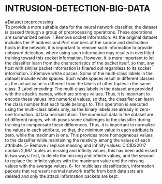 # INTRUSION-DETECTION-BIG-DATA
#Dataset preprocessing  
To provide a more suitable data for the neural network classifier, the dataset is passed through a group of preprocessing operations. These operations are summarized below:
1.Remove socket information: As the original dataset includes the IP address and Port numbers of the source and destination hosts in the network, it is important to remove such information to provide unbiased detection, where using such information may results in overfitted training toward this socket information. However, it is more important to let the classifier learn from the characteristics of the packet itself, so that, any host with similar packet information is filtered out regardless to its socket information.
2.Remove white spaces: Some of the multi-class labels in the dataset include white spaces. Such white spaces result in different classes as the actual value is different from the labels of other tuples in the same class. 
3.Label encoding: The multi-class labels in the dataset are provided with the attack’s names, which are strings values. Thus, it is important to encode these values into numerical values, so that, the classifier can learn the class number that each tuple belongs to. This operation is executed using the multi-class labels only, as the binary labels are already in zero-one formation.
4.Data normalization: The numerical data in the dataset are of different ranges, which poses some challenges to the classifier during training to compensate these differences. Thus, it is important to normalize the values in each attribute, so that, the minimum value in each attribute is zero, while the maximum is one. This provides more homogeneous values to the classifier while maintaining the relativity among the values of each attribute.
5- Remove / replace massing and infinity values: CICIDS2017 contain 2,867 tuples as missing and infinity values, this has been addressed in two ways: first, to delete the missing and infinite values, and the second to replace the infinite values with the maximum value and the missing values with the average values.
6- for multiclass classification, Information packets that represent normal network traffic from both data sets are deleted and only the attack information packets are kept. 
